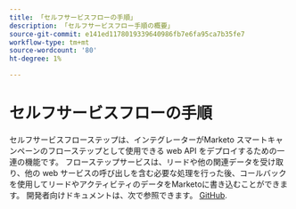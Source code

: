 ```yaml
---
title: 「セルフサービスフローの手順」
description: 「セルフサービスフロー手順の概要」
source-git-commit: e141ed1178019339640986fb7e6fa95ca7b35fe7
workflow-type: tm+mt
source-wordcount: '80'
ht-degree: 1%

---
```



# セルフサービスフローの手順

セルフサービスフローステップは、インテグレーターがMarketo スマートキャンペーンのフローステップとして使用できる web API をデプロイするための一連の機能です。 フローステップサービスは、リードや他の関連データを受け取り、他の web サービスの呼び出しを含む必要な処理を行った後、コールバックを使用してリードやアクティビティのデータをMarketoに書き込むことができます。 開発者向けドキュメントは、次で参照できます。 [GitHub](https://github.com/adobe/Marketo-SSFS-Service-Provider-Interface).
